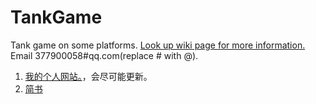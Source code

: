 # TankGame
Tank game on some platforms.
[Look up wiki page for more information.](https://github.com/yfor/TankGame/wiki)
Email 377900058#qq.com(replace # with @).
1. [我的个人网站。](http://yfor.sinaapp.com/)，会尽可能更新。
2. [简书](http://www.jianshu.com/notebooks/2810350/latest)
